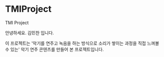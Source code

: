# TMIProject

TMI Project

안녕하세요. 김민찬 입니다.

이 프로젝트는 '악기를 연주고 녹음을 하는 방식으로 소리가 쌓이는 과정을 직접 느껴볼 수 있는'
악기 연주 콘텐츠를 만들어 본 프로젝트입니다.
